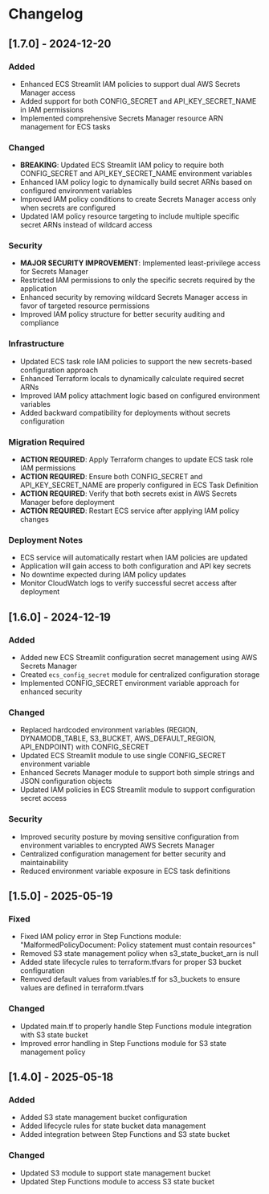 # Changelog

## [1.7.0] - 2024-12-20

### Added
- Enhanced ECS Streamlit IAM policies to support dual AWS Secrets Manager access
- Added support for both CONFIG_SECRET and API_KEY_SECRET_NAME in IAM permissions
- Implemented comprehensive Secrets Manager resource ARN management for ECS tasks

### Changed
- **BREAKING**: Updated ECS Streamlit IAM policy to require both CONFIG_SECRET and API_KEY_SECRET_NAME environment variables
- Enhanced IAM policy logic to dynamically build secret ARNs based on configured environment variables
- Improved IAM policy conditions to create Secrets Manager access only when secrets are configured
- Updated IAM policy resource targeting to include multiple specific secret ARNs instead of wildcard access

### Security
- **MAJOR SECURITY IMPROVEMENT**: Implemented least-privilege access for Secrets Manager
- Restricted IAM permissions to only the specific secrets required by the application
- Enhanced security by removing wildcard Secrets Manager access in favor of targeted resource permissions
- Improved IAM policy structure for better security auditing and compliance

### Infrastructure
- Updated ECS task role IAM policies to support the new secrets-based configuration approach
- Enhanced Terraform locals to dynamically calculate required secret ARNs
- Improved IAM policy attachment logic based on configured environment variables
- Added backward compatibility for deployments without secrets configuration

### Migration Required
- **ACTION REQUIRED**: Apply Terraform changes to update ECS task role IAM permissions
- **ACTION REQUIRED**: Ensure both CONFIG_SECRET and API_KEY_SECRET_NAME are properly configured in ECS Task Definition
- **ACTION REQUIRED**: Verify that both secrets exist in AWS Secrets Manager before deployment
- **ACTION REQUIRED**: Restart ECS service after applying IAM policy changes

### Deployment Notes
- ECS service will automatically restart when IAM policies are updated
- Application will gain access to both configuration and API key secrets
- No downtime expected during IAM policy updates
- Monitor CloudWatch logs to verify successful secret access after deployment

## [1.6.0] - 2024-12-19

### Added
- Added new ECS Streamlit configuration secret management using AWS Secrets Manager
- Created `ecs_config_secret` module for centralized configuration storage
- Implemented CONFIG_SECRET environment variable approach for enhanced security

### Changed
- Replaced hardcoded environment variables (REGION, DYNAMODB_TABLE, S3_BUCKET, AWS_DEFAULT_REGION, API_ENDPOINT) with CONFIG_SECRET
- Updated ECS Streamlit module to use single CONFIG_SECRET environment variable
- Enhanced Secrets Manager module to support both simple strings and JSON configuration objects
- Updated IAM policies in ECS Streamlit module to support configuration secret access

### Security
- Improved security posture by moving sensitive configuration from environment variables to encrypted AWS Secrets Manager
- Centralized configuration management for better security and maintainability
- Reduced environment variable exposure in ECS task definitions

## [1.5.0] - 2025-05-19

### Fixed
- Fixed IAM policy error in Step Functions module: "MalformedPolicyDocument: Policy statement must contain resources"
- Removed S3 state management policy when s3_state_bucket_arn is null
- Added state lifecycle rules to terraform.tfvars for proper S3 bucket configuration
- Removed default values from variables.tf for s3_buckets to ensure values are defined in terraform.tfvars

### Changed
- Updated main.tf to properly handle Step Functions module integration with S3 state bucket
- Improved error handling in Step Functions module for S3 state management policy

## [1.4.0] - 2025-05-18

### Added
- Added S3 state management bucket configuration
- Added lifecycle rules for state bucket data management
- Added integration between Step Functions and S3 state bucket

### Changed
- Updated S3 module to support state management bucket
- Updated Step Functions module to access S3 state bucket